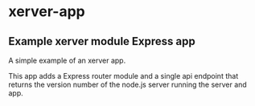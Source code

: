 # xerver-app
## Example xerver module Express app
A simple example of an xerver app.  

This app adds a Express router module and a single api endpoint that returns the version number of the node.js server running the server and app.

